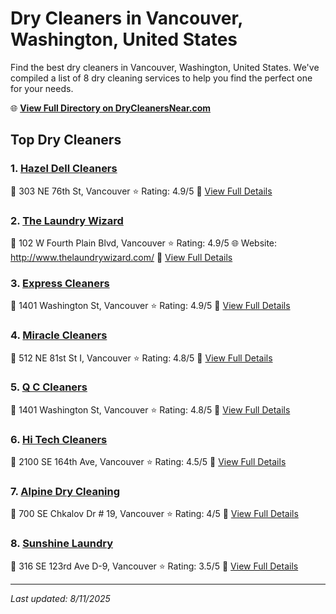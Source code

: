 # Dry Cleaners in Vancouver, Washington, United States

Find the best dry cleaners in Vancouver, Washington, United States. We've compiled a list of 8 dry cleaning services to help you find the perfect one for your needs.

🌐 **[View Full Directory on DryCleanersNear.com](https://drycleanersnear.com/city/US/Washington/Vancouver)**

## Top Dry Cleaners

### 1. [Hazel Dell Cleaners](https://drycleanersnear.com/dryCleaner/68955a3682a21f618f14bf7e/hazel-dell-cleaners)
📍 303 NE 76th St, Vancouver
⭐ Rating: 4.9/5
🔗 [View Full Details](https://drycleanersnear.com/dryCleaner/68955a3682a21f618f14bf7e/hazel-dell-cleaners)

### 2. [The Laundry Wizard](https://drycleanersnear.com/dryCleaner/68955a3f82a21f618f14c0ba/the-laundry-wizard)
📍 102 W Fourth Plain Blvd, Vancouver
⭐ Rating: 4.9/5
🌐 Website: http://www.thelaundrywizard.com/
🔗 [View Full Details](https://drycleanersnear.com/dryCleaner/68955a3f82a21f618f14c0ba/the-laundry-wizard)

### 3. [Express Cleaners](https://drycleanersnear.com/dryCleaner/68955a4182a21f618f14c11e/express-cleaners)
📍 1401 Washington St, Vancouver
⭐ Rating: 4.9/5
🔗 [View Full Details](https://drycleanersnear.com/dryCleaner/68955a4182a21f618f14c11e/express-cleaners)

### 4. [Miracle Cleaners](https://drycleanersnear.com/dryCleaner/68955a3c82a21f618f14c01d/miracle-cleaners)
📍 512 NE 81st St I, Vancouver
⭐ Rating: 4.8/5
🔗 [View Full Details](https://drycleanersnear.com/dryCleaner/68955a3c82a21f618f14c01d/miracle-cleaners)

### 5. [Q C Cleaners](https://drycleanersnear.com/dryCleaner/68955a7382a21f618f14c2bb/q-c-cleaners)
📍 1401 Washington St, Vancouver
⭐ Rating: 4.8/5
🔗 [View Full Details](https://drycleanersnear.com/dryCleaner/68955a7382a21f618f14c2bb/q-c-cleaners)

### 6. [Hi Tech Cleaners](https://drycleanersnear.com/dryCleaner/68955a4082a21f618f14c0ff/hi-tech-cleaners)
📍 2100 SE 164th Ave, Vancouver
⭐ Rating: 4.5/5
🔗 [View Full Details](https://drycleanersnear.com/dryCleaner/68955a4082a21f618f14c0ff/hi-tech-cleaners)

### 7. [Alpine Dry Cleaning](https://drycleanersnear.com/dryCleaner/68955adf82a21f618f14c618/alpine-dry-cleaning)
📍 700 SE Chkalov Dr # 19, Vancouver
⭐ Rating: 4/5
🔗 [View Full Details](https://drycleanersnear.com/dryCleaner/68955adf82a21f618f14c618/alpine-dry-cleaning)

### 8. [Sunshine Laundry](https://drycleanersnear.com/dryCleaner/68955a3e82a21f618f14c03e/sunshine-laundry)
📍 316 SE 123rd Ave D-9, Vancouver
⭐ Rating: 3.5/5
🔗 [View Full Details](https://drycleanersnear.com/dryCleaner/68955a3e82a21f618f14c03e/sunshine-laundry)


---

*Last updated: 8/11/2025*
